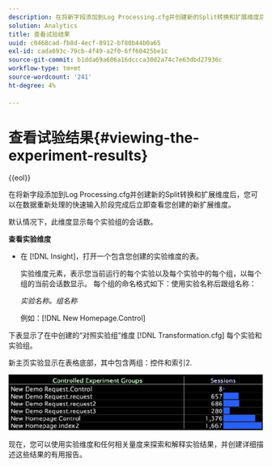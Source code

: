 ```yaml
---
description: 在将新字段添加到Log Processing.cfg并创建新的Split转换和扩展维度后，您可以在数据重新处理的快速输入阶段完成后立即查看您创建的新扩展维度。
solution: Analytics
title: 查看试验结果
uuid: c0468cad-fb8d-4ecf-8912-bf80b44b0a65
exl-id: cada693c-79cb-4f49-a2f0-6ff60425be1c
source-git-commit: b1dda69a606a16dccca30d2a74c7e63dbd27936c
workflow-type: tm+mt
source-wordcount: '241'
ht-degree: 4%

---
```


# 查看试验结果{#viewing-the-experiment-results}

{{eol}}

在将新字段添加到Log Processing.cfg并创建新的Split转换和扩展维度后，您可以在数据重新处理的快速输入阶段完成后立即查看您创建的新扩展维度。

默认情况下，此维度显示每个实验组的会话数。

**查看实验维度**

* 在 [!DNL Insight]，打开一个包含您创建的实验维度的表。

   实验维度元素，表示您当前运行的每个实验以及每个实验中的每个组，以每个组的当前会话数显示。 每个组的命名格式如下：使用实验名称后跟组名称：

   *实验名称。组名称*

   例如：[!DNL New Homepage.Control]

下表显示了在中创建的“对照实验组”维度 [!DNL Transformation.cfg] 每个实验和实验组。

新主页实验显示在表格底部，其中包含两组：控件和索引2.

![](assets/controlledexpgrps.png)

现在，您可以使用实验维度和任何相关量度来探索和解释实验结果，并创建详细描述这些结果的有用报告。
